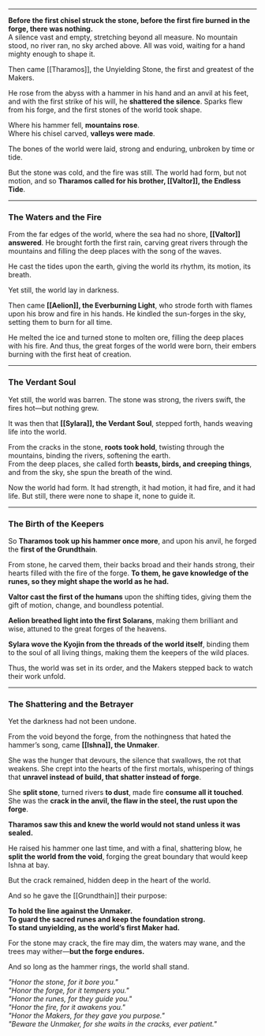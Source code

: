 
---

**Before the first chisel struck the stone, before the first fire burned in the forge, there was nothing.**  
A silence vast and empty, stretching beyond all measure. No mountain stood, no river ran, no sky arched above. All was void, waiting for a hand mighty enough to shape it.

Then came [[Tharamos]], the Unyielding Stone, the first and greatest of the Makers.

He rose from the abyss with a hammer in his hand and an anvil at his feet, and with the first strike of his will, he **shattered the silence**. Sparks flew from his forge, and the first stones of the world took shape.

Where his hammer fell, **mountains rose**.  
Where his chisel carved, **valleys were made**.  

The bones of the world were laid, strong and enduring, unbroken by time or tide.

But the stone was cold, and the fire was still. The world had form, but not motion, and so **Tharamos called for his brother, [[Valtor]], the Endless Tide**.

---

### **The Waters and the Fire**

From the far edges of the world, where the sea had no shore, **[[Valtor]] answered**. He brought forth the first rain, carving great rivers through the mountains and filling the deep places with the song of the waves.

He cast the tides upon the earth, giving the world its rhythm, its motion, its breath.

Yet still, the world lay in darkness.

Then came **[[Aelion]], the Everburning Light**, who strode forth with flames upon his brow and fire in his hands. He kindled the sun-forges in the sky, setting them to burn for all time.

He melted the ice and turned stone to molten ore, filling the deep places with his fire. And thus, the great forges of the world were born, their embers burning with the first heat of creation.

---

### **The Verdant Soul**

Yet still, the world was barren. The stone was strong, the rivers swift, the fires hot—but nothing grew.

It was then that **[[Sylara]], the Verdant Soul**, stepped forth, hands weaving life into the world.

From the cracks in the stone, **roots took hold**, twisting through the mountains, binding the rivers, softening the earth.  
From the deep places, she called forth **beasts, birds, and creeping things**, and from the sky, she spun the breath of the wind.

Now the world had form. It had strength, it had motion, it had fire, and it had life. But still, there were none to shape it, none to guide it.

---

### **The Birth of the Keepers**

So **Tharamos took up his hammer once more**, and upon his anvil, he forged the **first of the Grundthain**.

From stone, he carved them, their backs broad and their hands strong, their hearts filled with the fire of the forge. **To them, he gave knowledge of the runes, so they might shape the world as he had.**

**Valtor cast the first of the humans** upon the shifting tides, giving them the gift of motion, change, and boundless potential.

**Aelion breathed light into the first Solarans**, making them brilliant and wise, attuned to the great forges of the heavens.

**Sylara wove the Kyojin from the threads of the world itself**, binding them to the soul of all living things, making them the keepers of the wild places.

Thus, the world was set in its order, and the Makers stepped back to watch their work unfold.

---

### **The Shattering and the Betrayer**

Yet the darkness had not been undone.

From the void beyond the forge, from the nothingness that hated the hammer’s song, came **[[Ishna]], the Unmaker**.

She was the hunger that devours, the silence that swallows, the rot that weakens. She crept into the hearts of the first mortals, whispering of things that **unravel instead of build, that shatter instead of forge**.

She **split stone**, turned rivers **to dust**, made fire **consume all it touched**. She was the **crack in the anvil, the flaw in the steel, the rust upon the forge**.

**Tharamos saw this and knew the world would not stand unless it was sealed.**

He raised his hammer one last time, and with a final, shattering blow, he **split the world from the void**, forging the great boundary that would keep Ishna at bay.

But the crack remained, hidden deep in the heart of the world.

And so he gave the [[Grundthain]] their purpose:

**To hold the line against the Unmaker.**  
**To guard the sacred runes and keep the foundation strong.**  
**To stand unyielding, as the world’s first Maker had.**

For the stone may crack, the fire may dim, the waters may wane, and the trees may wither—**but the forge endures.**

And so long as the hammer rings, the world shall stand.



_"Honor the stone, for it bore you."_  
_"Honor the forge, for it tempers you."_  
_"Honor the runes, for they guide you."_  
_"Honor the fire, for it awakens you."_  
_"Honor the Makers, for they gave you purpose."_  
_"Beware the Unmaker, for she waits in the cracks, ever patient."_